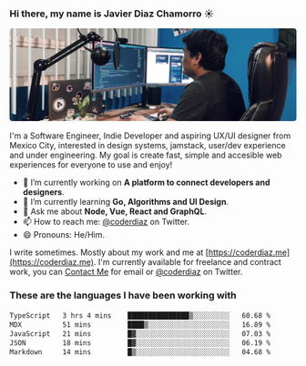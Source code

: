 ### Hi there, my name is Javier Diaz Chamorro ☀️
![My Setup](./cover.png)

I'm a Software Engineer, Indie Developer and aspiring UX/UI designer from Mexico City, interested in design systems, jamstack, user/dev experience and under engineering. My goal is create fast, simple and accesible web experiences for everyone to use and enjoy!

<!--
**coderdiaz/coderdiaz** is a ✨ _special_ ✨ repository because its `README.md` (this file) appears on your GitHub profile.

Here are some ideas to get you started:

- 🔭 I’m currently working on ...
- 🌱 I’m currently learning ...
- 👯 I’m looking to collaborate on ...
- 🤔 I’m looking for help with ...
- 💬 Ask me about ...
- 📫 How to reach me: ...
- 😄 Pronouns: ...
- ⚡ Fun fact: ...
-->

- 🔭  I’m currently working on **A platform to connect developers and designers**.
- 🌱  I’m currently learning **Go, Algorithms and UI Design**.
- 💬  Ask me about **Node, Vue, React and GraphQL**.
- 📫  How to reach me: [@coderdiaz](https://twitter.com/coderdiaz) on Twitter.
- 😄  Pronouns: He/Him.

I write sometimes. Mostly about my work and me at [https://coderdiaz.me](https://coderdiaz.me). I'm currently available for freelance and contract work, you can [Contact Me](mailto:hey@coderdiaz.me) for email or [@coderdiaz](https://twitter.com/coderdiaz) on Twitter.

### These are the languages I have been working with
<!--START_SECTION:waka-->
```text
TypeScript   3 hrs 4 mins    ███████████████▒░░░░░░░░░   60.68 % 
MDX          51 mins         ████▒░░░░░░░░░░░░░░░░░░░░   16.89 % 
JavaScript   21 mins         █▓░░░░░░░░░░░░░░░░░░░░░░░   07.03 % 
JSON         18 mins         █▓░░░░░░░░░░░░░░░░░░░░░░░   06.19 % 
Markdown     14 mins         █▒░░░░░░░░░░░░░░░░░░░░░░░   04.68 % 
```
<!--END_SECTION:waka-->
